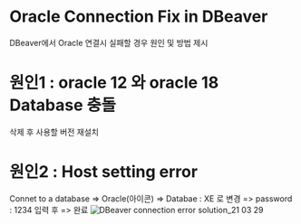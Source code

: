 # Oracle Connection Fix in DBeaver
 DBeaver에서 Oracle 연결시 실패할 경우 원인 및 방법 제시

# 원인1 : oracle 12 와 oracle 18 Database 충돌
 삭제 후 사용할 버전 재설치

# 원인2 : Host setting error
 Connet to a database => Oracle(아이콘) => Databae : XE 로 변경 => password : 1234 입력 후 => 완료
 ![DBeaver connection error solution_21 03 29](https://user-images.githubusercontent.com/66303614/112776188-fc1af600-9079-11eb-95c4-035198858235.jpg)
